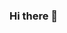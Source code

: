 ### Hi there 👋

<!--
**Eliza-Akhter/Eliza-Akhter** is a ✨ _special_ ✨ repository because its `README.md` (this file) appears on your GitHub profile.

Here are some ideas to get you started:

- 🔭 I’m currently working on a coding bootcamp course
- 🌱 I’m currently learning the basics
- 📫 How to reach me: eliza.akhter28@gmail.com
- 😄 Pronouns: she/her
-->
